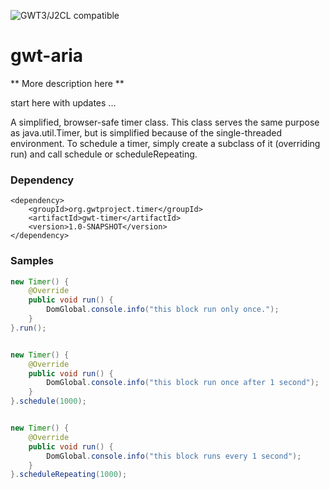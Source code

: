 ![GWT3/J2CL compatible](https://img.shields.io/badge/GWT3/J2CL-compatible-brightgreen.svg)

# gwt-aria

** More description here **





start here with updates ...

A simplified, browser-safe timer class. This class serves the same purpose as java.util.Timer, but is simplified because of the single-threaded
    environment.
    To schedule a timer, simply create a subclass of it (overriding run) and call schedule or scheduleRepeating.

### Dependency

```
<dependency>
    <groupId>org.gwtproject.timer</groupId>
    <artifactId>gwt-timer</artifactId>
    <version>1.0-SNAPSHOT</version>
</dependency>
```

### Samples

```java
new Timer() {
    @Override
    public void run() {
        DomGlobal.console.info("this block run only once.");
    }
}.run();


new Timer() {
    @Override
    public void run() {
        DomGlobal.console.info("this block run once after 1 second");
    }
}.schedule(1000);


new Timer() {
    @Override
    public void run() {
        DomGlobal.console.info("this block runs every 1 second");
    }
}.scheduleRepeating(1000);

```


